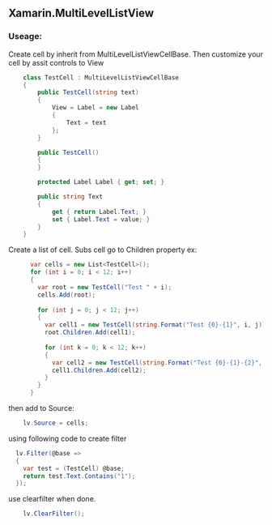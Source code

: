## Xamarin.MultiLevelListView

### Useage:
Create cell by inherit from MultiLevelListViewCellBase.
Then customize your cell by assit controls to View
``` C#
	class TestCell : MultiLevelListViewCellBase
    {
        public TestCell(string text)
        {
            View = Label = new Label
            {
                Text = text
            };
        }

        public TestCell()
        {
        }

        protected Label Label { get; set; }

        public string Text
        {
            get { return Label.Text; }
            set { Label.Text = value; }
        }
    }
```

Create a list of cell. Subs cell go to Children property
ex:
```C#
      var cells = new List<TestCell>();
      for (int i = 0; i < 12; i++)
      {
        var root = new TestCell("Test " + i);
        cells.Add(root);
        
        for (int j = 0; j < 12; j++)
        {
          var cell1 = new TestCell(string.Format("Test {0}-{1}", i, j));
          root.Children.Add(cell1);
          
          for (int k = 0; k < 12; k++)
          {
            var cell2 = new TestCell(string.Format("Test {0}-{1}-{2}", i, j, k));
            cell1.Children.Add(cell2);
          }
        }
      }
```
  
then add to Source: 
``` C#
	lv.Source = cells;
```

using following code to create filter
``` C#
  lv.Filter(@base =>
  {
    var test = (TestCell) @base;
    return test.Text.Contains("1");
  });
```
use clearfilter when done.
``` C#
	lv.ClearFilter();
```
